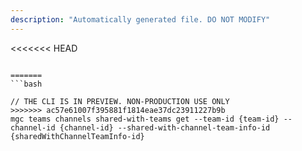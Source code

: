 ```yaml
---
description: "Automatically generated file. DO NOT MODIFY"
---
```


<<<<<<< HEAD
```cli

=======
```bash

// THE CLI IS IN PREVIEW. NON-PRODUCTION USE ONLY
>>>>>>> ac57e61007f395881f1814eae37dc23911227b9b
mgc teams channels shared-with-teams get --team-id {team-id} --channel-id {channel-id} --shared-with-channel-team-info-id {sharedWithChannelTeamInfo-id}

```